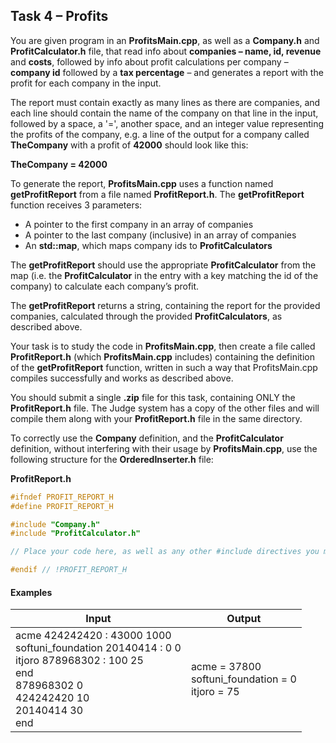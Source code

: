 ## Task 4 – Profits
You are given program in an **ProfitsMain.cpp**, as well as a **Company.h** and **ProfitCalculator.h** file, that read info about **companies – name, id, revenue** and **costs**, followed by info about profit calculations per company – **company id** followed by a **tax percentage** – and generates a report with the profit for each company in the input.

The report must contain exactly as many lines as there are companies, and each line should contain the name of the company on that line in the input, followed by a space, a '=', another space, and an integer value representing the profits of the company, e.g. a line of the output for a company called **TheCompany** with a profit of **42000** should look like this:

**TheCompany = 42000**

To generate the report, **ProfitsMain.cpp** uses a function named **getProfitReport** from a file named **ProfitReport.h**. The **getProfitReport** function receives 3 parameters:

-	A pointer to the first company in an array of companies
-	A pointer to the last company (inclusive) in an array of companies
-	An **std::map**, which maps company ids to **ProfitCalculators**

The **getProfitReport** should use the appropriate **ProfitCalculator** from the map (i.e. the **ProfitCalculator** in the entry with a key matching the id of the company) to calculate each company’s profit.

The **getProfitReport** returns a string, containing the report for the provided companies, calculated through the provided **ProfitCalculators**, as described above.

Your task is to study the code in **ProfitsMain.cpp**, then create a file called **ProfitReport.h** (which **ProfitsMain.cpp** includes) containing the definition of the **getProfitReport** function, written in such a way that ProfitsMain.cpp compiles successfully and works as described above.

You should submit a single **.zip** file for this task, containing ONLY the **ProfitReport.h** file. The Judge system has a copy of the other files and will compile them along with your **ProfitReport.h** file in the same directory.

To correctly use the **Company** definition, and the **ProfitCalculator** definition, without interfering with their usage by **ProfitsMain.cpp**, use the following structure for the **OrderedInserter.h** file:

**ProfitReport.h**
```cpp
#ifndef PROFIT_REPORT_H
#define PROFIT_REPORT_H

#include "Company.h"
#include "ProfitCalculator.h"

// Place your code here, as well as any other #include directives you might need

#endif // !PROFIT_REPORT_H
```
#### Examples

Input|Output
-|-
acme 424242420 : 43000 1000<br>softuni_foundation 20140414 : 0 0<br>itjoro 878968302 : 100 25<br>end<br>878968302 0<br>424242420 10<br>20140414 30<br>end|acme = 37800<br>softuni_foundation = 0<br>itjoro = 75
